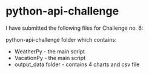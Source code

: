 # python-api-challenge

I have submitted the following files for Challenge no. 6:

python-api-challenge folder which contains:

- WeatherPy - the main script
- VacationPy - the main script
- output_data folder - contains 4 charts and csv file 
